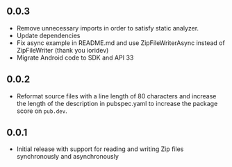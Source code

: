 ## 0.0.3

- Remove unnecessary imports in order to satisfy static analyzer.
- Update dependencies
- Fix async example in README.md and use ZipFileWriterAsync instead of ZipFileWriter
  (thank you ioridev) 
- Migrate Android code to SDK and API 33

## 0.0.2

- Reformat source files with a line length of 80 characters and increase the
  length of the description in pubspec.yaml to increase the package score on
  `pub.dev`.

## 0.0.1

- Initial release with support for reading and writing Zip files synchronously
  and asynchronously
